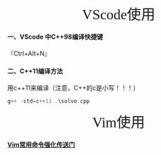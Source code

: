 



<center><font size=6 face="行书">VScode使用</font></center>

#### 一、VScode 中C++98编译快捷键

『Ctrl+Alt+N』



#### 二、C++11编译方法

用c++11来编译（注意，C++的c是小写！！！）

```cpp
g++ -std=c++11 .\solve.cpp
```







 <center><font size=6 face="行书">Vim使用</font></center>







#### [Vim常用命令强化传送门](https://hacv.gitee.io/2020/06/22/2020-06-22-Vim/)

